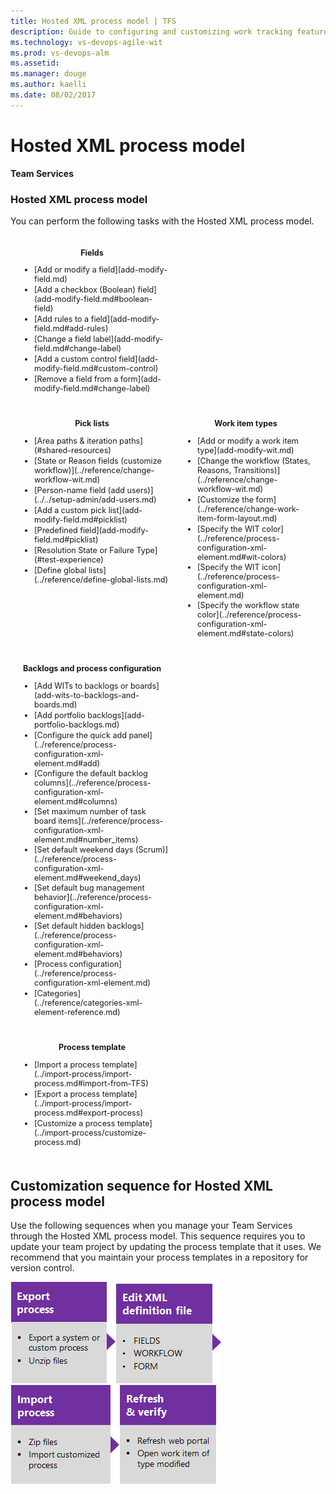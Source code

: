 ```yaml
---
title: Hosted XML process model | TFS
description: Guide to configuring and customizing work tracking features for the Hosted XML process model 
ms.technology: vs-devops-agile-wit
ms.prod: vs-devops-alm
ms.assetid: 
ms.manager: douge
ms.author: kaelli
ms.date: 08/02/2017
---
```




<a id="inheritance"> </a> 
# Hosted XML process model  

**Team Services**

<a id="hosted-xml-process-model">  </a>
### Hosted XML process model  
You can perform the following tasks with the Hosted XML process model. 

<div style="float:left;width:245px;margin:8px;font-size:90%">
<p style="font-weight:bold;padding-bottom:0px;text-align:center;">Fields</p>

<ul style="padding-left:30px">
<li style="margin-bottom:2px">[Add or modify a field](add-modify-field.md)</li>
<li style="margin-bottom:2px">[Add a checkbox (Boolean) field](add-modify-field.md#boolean-field) </li>
<li style="margin-bottom:2px">[Add rules to a field](add-modify-field.md#add-rules)</li>
<li style="margin-bottom:2px">[Change a field label](add-modify-field.md#change-label)</li>
<li style="margin-bottom:2px">[Add a custom control field](add-modify-field.md#custom-control)</li>
<li style="margin-bottom:2px">[Remove a field from a form](add-modify-field.md#change-label)</li>
</ul>

</div>

<div style="float:left;width:245px;margin:8px;font-size:90%">
<p style="font-weight:bold;padding-bottom:0px;text-align:center;">Pick lists</p>

<ul style="padding-left:30px">
<li style="margin-bottom:2px">[Area paths & iteration paths](#shared-resources)</li>
<li style="margin-bottom:2px">[State or Reason fields (customize workflow)](../reference/change-workflow-wit.md)</li>
<li style="margin-bottom:2px">[Person-name field (add users)](../../setup-admin/add-users.md) </li>
<li style="margin-bottom:2px">[Add a custom pick list](add-modify-field.md#picklist)</li>
<li style="margin-bottom:2px">[Predefined field](add-modify-field.md#picklist)</li>
<li style="margin-bottom:2px">[Resolution State or Failure Type](#test-experience)</li>
<li style="margin-bottom:2px">[Define global lists](../reference/define-global-lists.md)</li>
</ul>
</div>

<div style="float:left;width:215px;margin:8px;font-size:90%">
<p style="font-weight:bold;padding-bottom:0px;text-align:center;">Work item types</p>

<ul style="padding-left:30px">
<li style="margin-bottom:2px">[Add or modify a work item type](add-modify-wit.md)</li>
<li style="margin-bottom:2px">[Change the workflow (States, Reasons, Transitions)](../reference/change-workflow-wit.md)</li>
<li style="margin-bottom:2px">[Customize the form](../reference/change-work-item-form-layout.md)</li>
<li style="margin-bottom:1px">[Specify the WIT color](../reference/process-configuration-xml-element.md#wit-colors)</li>
<li style="margin-bottom:1px">[Specify the WIT icon](../reference/process-configuration-xml-element.md)</li>
<li style="margin-bottom:1px">[Specify the workflow state color](../reference/process-configuration-xml-element.md#state-colors)</li> 

</ul>
</div>

<div style="clear:left;font-size:100%">
</div> 


<div style="float:left;width:245px;margin:8px;font-size:90%">
<p style="font-weight:bold;padding-bottom:0px;text-align:center;">Backlogs and process configuration</p>
<ul style="padding-left:30px">
<li style="margin-bottom:2px">[Add WITs to backlogs or boards](add-wits-to-backlogs-and-boards.md)</li>
<li style="margin-bottom:2px">[Add portfolio backlogs](add-portfolio-backlogs.md)</li>

<li style="margin-bottom:1px">[Configure the quick add panel](../reference/process-configuration-xml-element.md#add)</li>
<li style="margin-bottom:1px">[Configure the default backlog columns](../reference/process-configuration-xml-element.md#columns)</li>
<li style="margin-bottom:1px">[Set maximum number of task board items](../reference/process-configuration-xml-element.md#number_items)</li>
<li style="margin-bottom:1px">[Set default weekend days (Scrum)](../reference/process-configuration-xml-element.md#weekend_days) </li>
<li style="margin-bottom:1px">[Set default bug management behavior](../reference/process-configuration-xml-element.md#behaviors)  </li> 
<li style="margin-bottom:1px">[Set default hidden backlogs](../reference/process-configuration-xml-element.md#behaviors) </li>
<li style="margin-bottom:2px">[Process configuration](../reference/process-configuration-xml-element.md)</li>
<li style="margin-bottom:2px">[Categories](../reference/categories-xml-element-reference.md)</li>
</ul>
</div>

<div style="float:left;width:245px;margin:8px;font-size:90%">
<p style="font-weight:bold;padding-bottom:0px;text-align:center;">Process template</p>
<ul style="padding-left:30px">
<li style="margin-bottom:2px">[Import a process template](../import-process/import-process.md#import-from-TFS)</li>
<li style="margin-bottom:2px">[Export a process template](../import-process/import-process.md#export-process)</li>
<li style="margin-bottom:2px">[Customize a process template](../import-process/customize-process.md)</li>
</ul>
</div>

<div style="clear:left;font-size:100%">
</div>

<a id="hosted-xml-sequence"></a>
## Customization sequence for Hosted XML process model
 
Use the following sequences when you manage your Team Services through the Hosted XML process model. This sequence requires you to update your team project by updating the process template that it uses. We recommend that you maintain your process templates in a repository for version control.  

[![Export process](_img/cust-wit-form-export-process.png)](../import-process/import-process.md#export-process)[![Edit XML definition file(s)](_img/cust-wit-form-edit-def-file.png)](../reference/weblayout-xml-elements.md)[![Import process](_img/cust-wit-form-import-process.png)](../import-process/import-process.md)![Refresh and verify changes](_img/cust-wit-form-refresh-verify.png)  
